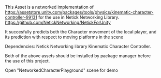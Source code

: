 This Asset is a networked implementation of https://assetstore.unity.com/packages/tools/physics/kinematic-character-controller-99131 for the use in Netick Networking Library. https://github.com/NetickNetworking/NetickForUnity

It succesfully predicts both the Character movement of the local player, and its prediction with respect to moving platforms in the scene

Dependencies:
Netick Networking library
Kinematic Character Controller.

Both of the above assets should be installed by package manager before the use of this project.

Open "NetworkedCharacterPlayground" scene for demo
